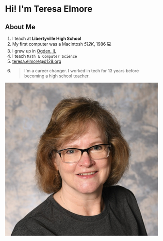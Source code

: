 # Hi! I'm Teresa Elmore

## About Me
1. I teach at **Libertyville High School**
1. My first computer was a Macintosh *512K*, 1986 💻
1. I grew up in [Ogden, IL](https://en.wikipedia.org/wiki/Ogden,_Illinois)
1. I teach `Math & Computer Science` 
1. <ins>teresa.elmore@d128.org</ins>
1. > I'm a career changer. I worked in tech for 13 years before becoming a high school teacher.

![alt text](assets/telmore.jpg "Logo Title Text 2")